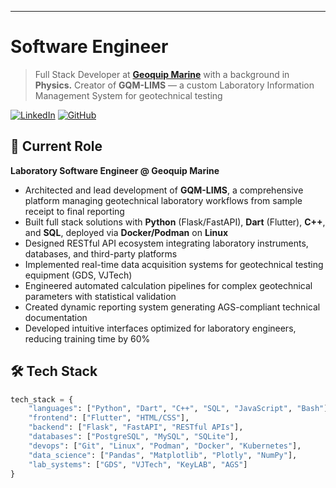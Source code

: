 


---------------

# Software Engineer

> Full Stack Developer at [**Geoquip Marine**](https://www.geoquip-marine.com/) with a background in **Physics.**
> Creator of **GQM-LIMS** — a custom Laboratory Information Management System for geotechnical testing

[![LinkedIn](https://img.shields.io/badge/LinkedIn-0077B5?style=for-the-badge&logo=linkedin&logoColor=white)](https://www.linkedin.com/in/dcoldeira)
[![GitHub](https://img.shields.io/badge/GitHub-100000?style=for-the-badge&logo=github&logoColor=white)](https://github.com/dcoldeira)

## 💼 Current Role

**Laboratory Software Engineer @ Geoquip Marine**

- Architected and lead development of **GQM-LIMS**, a comprehensive platform managing geotechnical laboratory workflows from sample receipt to final reporting
- Built full stack solutions with **Python** (Flask/FastAPI), **Dart** (Flutter), **C++**, and **SQL**, deployed via **Docker/Podman** on **Linux**
- Designed RESTful API ecosystem integrating laboratory instruments, databases, and third-party platforms
- Implemented real-time data acquisition systems for geotechnical testing equipment (GDS, VJTech)
- Engineered automated calculation pipelines for complex geotechnical parameters with statistical validation
- Created dynamic reporting system generating AGS-compliant technical documentation
- Developed intuitive interfaces optimized for laboratory engineers, reducing training time by 60%

## 🛠️ Tech Stack

```python
tech_stack = {
    "languages": ["Python", "Dart", "C++", "SQL", "JavaScript", "Bash"],
    "frontend": ["Flutter", "HTML/CSS"],
    "backend": ["Flask", "FastAPI", "RESTful APIs"],
    "databases": ["PostgreSQL", "MySQL", "SQLite"],
    "devops": ["Git", "Linux", "Podman", "Docker", "Kubernetes"],
    "data_science": ["Pandas", "Matplotlib", "Plotly", "NumPy"],
    "lab_systems": ["GDS", "VJTech", "KeyLAB", "AGS"]
}
